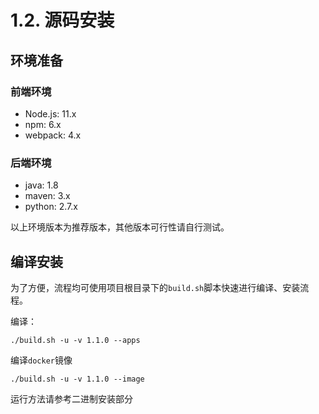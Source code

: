 # 1.2. 源码安装

## 环境准备

### 前端环境

- Node.js: 11.x
- npm: 6.x
- webpack: 4.x

### 后端环境

- java: 1.8
- maven: 3.x
- python: 2.7.x

以上环境版本为推荐版本，其他版本可行性请自行测试。

## 编译安装

为了方便，流程均可使用项目根目录下的`build.sh`脚本快速进行编译、安装流程。

编译：
```
./build.sh -u -v 1.1.0 --apps 
```
编译`docker`镜像

```
./build.sh -u -v 1.1.0 --image
```

运行方法请参考二进制安装部分
